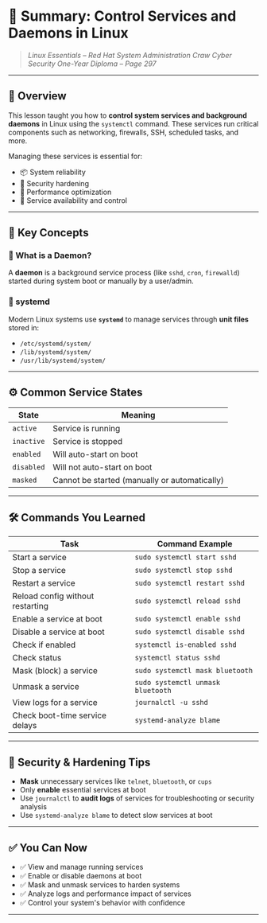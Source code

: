 # 📎 **Summary: Control Services and Daemons in Linux**

> *Linux Essentials – Red Hat System Administration*
> *Craw Cyber Security One-Year Diploma – Page 297*

---

## 📖 Overview

This lesson taught you how to **control system services and background daemons** in Linux using the `systemctl` command. These services run critical components such as networking, firewalls, SSH, scheduled tasks, and more.

Managing these services is essential for:

* 📦 System reliability
* 🔐 Security hardening
* 🚀 Performance optimization
* 🧩 Service availability and control

---

## 🧠 Key Concepts

### 🔸 What is a Daemon?

A **daemon** is a background service process (like `sshd`, `cron`, `firewalld`) started during system boot or manually by a user/admin.

### 🔸 systemd

Modern Linux systems use **`systemd`** to manage services through **unit files** stored in:

* `/etc/systemd/system/`
* `/lib/systemd/system/`
* `/usr/lib/systemd/system/`

---

## ⚙️ Common Service States

| State      | Meaning                                       |
| ---------- | --------------------------------------------- |
| `active`   | Service is running                            |
| `inactive` | Service is stopped                            |
| `enabled`  | Will auto-start on boot                       |
| `disabled` | Will not auto-start on boot                   |
| `masked`   | Cannot be started (manually or automatically) |

---

## 🛠️ Commands You Learned

| Task                             | Command Example                   |
| -------------------------------- | --------------------------------- |
| Start a service                  | `sudo systemctl start sshd`       |
| Stop a service                   | `sudo systemctl stop sshd`        |
| Restart a service                | `sudo systemctl restart sshd`     |
| Reload config without restarting | `sudo systemctl reload sshd`      |
| Enable a service at boot         | `sudo systemctl enable sshd`      |
| Disable a service at boot        | `sudo systemctl disable sshd`     |
| Check if enabled                 | `systemctl is-enabled sshd`       |
| Check status                     | `systemctl status sshd`           |
| Mask (block) a service           | `sudo systemctl mask bluetooth`   |
| Unmask a service                 | `sudo systemctl unmask bluetooth` |
| View logs for a service          | `journalctl -u sshd`              |
| Check boot-time service delays   | `systemd-analyze blame`           |

---

## 🔐 Security & Hardening Tips

* **Mask** unnecessary services like `telnet`, `bluetooth`, or `cups`
* Only **enable** essential services at boot
* Use `journalctl` to **audit logs** of services for troubleshooting or security analysis
* Use `systemd-analyze blame` to detect slow services at boot

---

## ✅ You Can Now

* ✅ View and manage running services
* ✅ Enable or disable daemons at boot
* ✅ Mask and unmask services to harden systems
* ✅ Analyze logs and performance impact of services
* ✅ Control your system's behavior with confidence

---